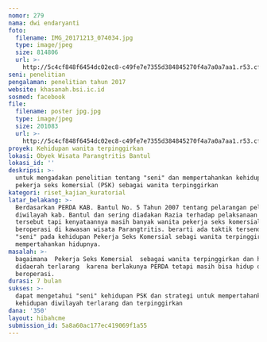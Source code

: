 ```yaml
---
nomor: 279
nama: dwi endaryanti
foto:
  filename: IMG_20171213_074034.jpg
  type: image/jpeg
  size: 814806
  url: >-
    http://5c4cf848f6454dc02ec8-c49fe7e7355d384845270f4a7a0a7aa1.r53.cf2.rackcdn.com/20c0d598-36bd-4ba0-9b78-1fced2daa434/IMG_20171213_074034.jpg
seni: penelitian
pengalaman: penelitian tahun 2017
website: khasanah.bsi.ic.id
sosmed: facebook
file:
  filename: poster jpg.jpg
  type: image/jpeg
  size: 201083
  url: >-
    http://5c4cf848f6454dc02ec8-c49fe7e7355d384845270f4a7a0a7aa1.r53.cf2.rackcdn.com/c855baad-5806-4fe6-a28e-24f18ae7ddb0/poster%20jpg.jpg
proyek: Kehidupan wanita terpinggirkan
lokasi: Obyek Wisata Parangtritis Bantul
lokasi_id: ''
deskripsi: >-
  untuk mengadakan penelitian tentang "seni" dan mempertahankan kehidupan  bagi
  pekerja seks komersial (PSK) sebagai wanita terpinggirkan 
kategori: riset_kajian_kuratorial
latar_belakang: >-
  Berdasarkan PERDA KAB. Bantul No. 5 Tahun 2007 tentang pelarangan pelacuran
  diwilayah kab. Bantul dan sering diadakan Razia terhadap pelaksanaan peraturan
  tersebut tapi kenyataannya masih banyak wanita pekerja seks komersial yang
  beroperasi di kawasan wisata Parangtritis. berarti ada taktik tersendiri dan
  "seni" pada kehidupan Pekerja Seks Komersial sebagi wanita terpinggirkan untuk
  mempertahankan hidupnya.
masalah: >-
  bagaimana  Pekerja Seks Komersial  sebagai wanita terpinggirkan dan hidup
  didaerah terlarang  karena berlakunya PERDA tetapi masih bisa hidup dan
  beroperasi. 
durasi: 7 bulan
sukses: >-
  dapat mengetahui "seni" kehidupan PSK dan strategi untuk mempertahankan
  kehidupan diwilayah terlarang dan terpinggirkan
dana: '350'
layout: hibahcme
submission_id: 5a8a60ac177ec419069f1a55
---
```


